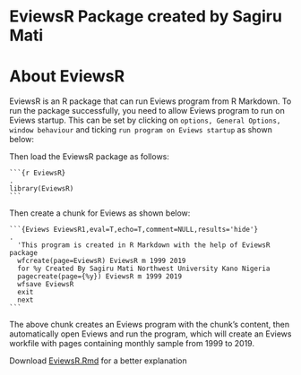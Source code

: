 EviewsR Package created by Sagiru Mati
================

# About EviewsR

EviewsR is an R package that can run Eviews program from R Markdown. To
run the package successfully, you need to allow Eviews program to run on
Eviews startup. This can be set by clicking on `options, General
Options, window behaviour` and ticking `run program on Eviews startup`
as shown below:

Then load the EviewsR package as
    follows:

    ```{r EviewsR}                                                                .
    library(EviewsR)
    ```

Then create a chunk for Eviews as shown
below:

```` 
```{Eviews EviewsR1,eval=T,echo=T,comment=NULL,results='hide'}                .
  'This program is created in R Markdown with the help of EviewsR package
  wfcreate(page=EviewsR) EviewsR m 1999 2019
  for %y Created By Sagiru Mati Northwest University Kano Nigeria
  pagecreate(page={%y}) EviewsR m 1999 2019
  wfsave EviewsR
  exit
  next
```  
````

The above chunk creates an Eviews program with the chunk’s content, then
automatically open Eviews and run the program, which will create an
Eviews workfile with pages containing monthly sample from 1999 to 2019.

Download [EviewsR.Rmd](github.com/sagirumati/EviewsR/EviewsR.Rmd) for a
better explanation
